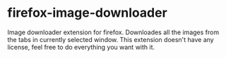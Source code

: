# firefox-image-downloader
Image downloader extension for firefox. Downloades all the images from the tabs in currently selected window.
This extension doesn't have any license, feel free to do everything you want with it.
